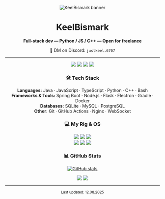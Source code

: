 <!-- README for GitHub profile: KeelBismark -->
<!-- Accent color: #FF2D95 / Dark theme -->

<p align="center">
  <img src="./banner2.svg" alt="KeelBismark banner" />
</p>

<h1 align="center">KeelBismark</h1>
<p align="center"><b>Full-stack dev — Python / JS / C++ — Open for freelance</b></p>
<p align="center">💬 DM on Discord: <code>justkeel.6707</code></p>

---

<p align="center">
  <img src="https://img.shields.io/badge/status-open%20for%20freelance-FF2D95?style=flat-square" />
  <img src="https://img.shields.io/badge/Location-Moscow-FF2D95?style=flat-square&logo=map-marker" />
  <img src="https://img.shields.io/badge/Discord-justkeel.6707-7289DA?style=flat-square&logo=discord&logoColor=white" />
  <img src="https://img.shields.io/badge/LinkedIn-coming_soon-0077B5?style=flat-square&logo=linkedin&logoColor=white" />
</p>


<h3 align="center">🛠 Tech Stack</h3>
<p align="center">
  <b>Languages:</b> Java · JavaScript · TypeScript · Python · C++ · Bash<br/>
  <b>Frameworks & Tools:</b> Spring Boot · Node.js · Flask · Electron · Gradle · Docker<br/>
  <b>Databases:</b> SQLite · MySQL · PostgreSQL<br/>
  <b>Other:</b> Git · GitHub Actions · Nginx · WebSocket
</p>


<h3 align="center">💻 My Rig & OS</h3>
<p align="center">
  <img src="https://img.shields.io/badge/CPU-Intel%20Core%20i9%2014900KF-0071C5?style=flat-square&logo=intel&logoColor=white" />
  <img src="https://img.shields.io/badge/GPU-RTX%204070%20Ti%20SUPER%20OC-76B900?style=flat-square&logo=nvidia&logoColor=white" />
  <img src="https://img.shields.io/badge/RAM-80GB%20DDR4-FF2D95?style=flat-square" /><br/>
  <img src="https://img.shields.io/badge/OS-Windows%2011-0078D6?style=flat-square&logo=windows&logoColor=white" />
  <img src="https://img.shields.io/badge/OS-Arch%20Linux-1793D1?style=flat-square&logo=archlinux&logoColor=white" />
  <img src="https://img.shields.io/badge/OS-macOS%20(available)-000000?style=flat-square&logo=apple&logoColor=white" />
</p>


<h3 align="center">📊 GitHub Stats</h3>
<p align="center">
  <a href="https://github.com/KeelBismark">
    <img src="https://github-readme-stats.vercel.app/api?username=keelbismark&show_icons=true&theme=dark&count_private=true" alt="GitHub stats" />
  </a>
</p>


<p align="center">
  <a href="#"><img src="https://img.shields.io/badge/Website-coming_soon-FF2D95?style=flat-square&logo=google-chrome" /></a>
  <a href="#"><img src="https://img.shields.io/badge/Contact-justkeel.6707-FF2D95?style=flat-square&logo=discord" /></a>
</p>

---

<p align="center"><sub>Last updated: 12.08.2025</sub></p>
